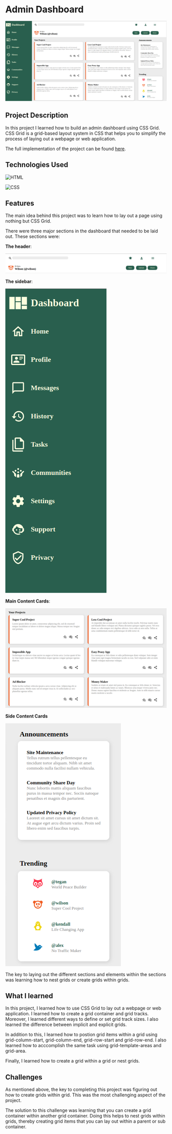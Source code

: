 # **Admin Dashboard**

![Full-Page](images/readme-assets/full-page.png)

## **Project Description**

In this project I learned how to build an admin dashboard using CSS Grid.
CSS Grid is a grid-based layout system in CSS that helps you to simplify the process of laying out a webpage or web application.

The full implementation of the project can be found [here](https://wilsonsiaw.github.io/admin-dashboard/).

## **Technologies Used**

![HTML](https://img.shields.io/badge/HTML5-E34F26?style=for-the-badge&logo=html5&logoColor=white)

![CSS](https://img.shields.io/badge/CSS3-1572B6?style=for-the-badge&logo=css3&logoColor=white)

## **Features**

The main idea behind this project was to learn how to lay out a page using nothing
but CSS Grid.

There were three major sections in the dashboard that needed to be laid out. These sections were:

**The header**:

![header](images/readme-assets/header.png)

**The sidebar**:

![sidebar](images/readme-assets/sidebar.png)

**Main Content Cards**:

![main-cards](images/readme-assets/main-cards.png)

**Side Content Cards**

![side-cards](images/readme-assets/side-cards.png)

The key to laying out the different sections and elements within the sections was learning how to nest grids or create grids within grids.

## **What I learned**

In this project, I learned how to use CSS Grid to lay out a webpage or web application. I learned how to create a grid container and grid tracks. Moreover, I learned different ways to define or set grid track sizes. I also learned the difference between implicit and explicit grids. 

In addition to this, I learned how to postion grid items within a grid using grid-column-start, grid-column-end, grid-row-start and grid-row-end. I also learned how to acccomplish the same task using grid-template-areas and grid-area.

Finally, I learned how to create a grid within a grid or nest grids.

## **Challenges**

As mentioned above, the key to completing this project was figuring out how to create grids within grid. This was the most challenging aspect of the project.

The solution to this challenge was learning that you can create a grid container within another grid container. Doing this helps to nest grids within grids, thereby creating grid items that you can lay out within a parent or sub container.
